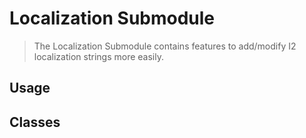 ﻿# Localization Submodule

> The Localization Submodule contains features to add/modify I2 localization strings more easily.

## Usage

## Classes

<!--- tabs:start --->

<!--- tab:Classes --->

<!--- tabs:end --->